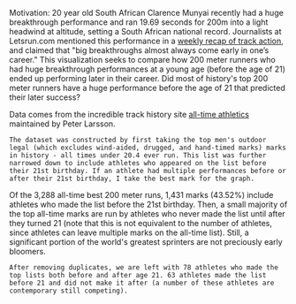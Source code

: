 
  <p>
    Motivation: 20 year old South African Clarence Munyai recently had a huge breakthrough performance and ran 19.69 seconds for 200m into a light headwind at altitude, setting a South African national record. Journalists at Letsrun.com mentioned this performance in a <a href="http://www.letsrun.com/news/2018/03/wayde-van-clarence-munyai-runs-19-69-scott-fauble-interviews-americans-dominate-nyc-half-last-hurrah-caster-semenya/">weekly recap of track action</a>, and claimed that "big breakthroughs almost always come early in one’s career." This visualization seeks to compare how 200 meter runners who had huge breakthrough performances at a young age (before the age of 21) ended up performing later in their career. Did most of history's top 200 meter runners have a huge performance before the age of 21 that predicted their later success?
  </p>
  <p>
    Data comes from the incredible track history site <a href="http://www.alltime-athletics.com/index.html">all-time athletics</a> maintained by Peter Larsson.

    The dataset was constructed by first taking the top men's outdoor legal (which excludes wind-aided, drugged, and hand-timed marks) marks in history - all times under 20.4 ever run. This list was further narrowed down to include athletes who appeared on the list before their 21st birthday. If an athlete had multiple performances before or after their 21st birthday, I take the best mark for the graph.
  </p>
  <p>
    Of the 3,288 all-time best 200 meter runs, 1,431 marks (43.52%) include athletes who made the list before the 21st birthday. Then, a small majority of the top all-time marks are run by athletes who never made the list until after they turned 21 (note that this is not equivalent to the number of athletes, since athletes can leave multiple marks on the all-time list). Still, a significant portion of the world's greatest sprinters are not preciously early bloomers.

    After removing duplicates, we are left with 78 athletes who made the top lists both before and after age 21. 63 athletes made the list before 21 and did not make it after (a number of these athletes are contemporary still competing).
  </p>
